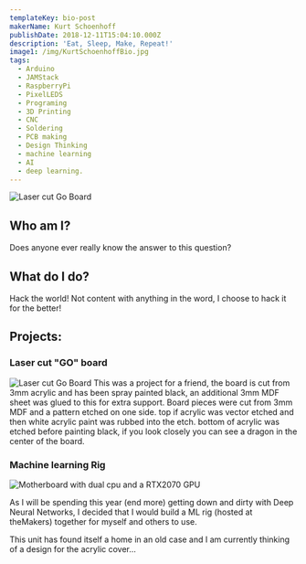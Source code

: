 ```yaml
---
templateKey: bio-post
makerName: Kurt Schoenhoff
publishDate: 2018-12-11T15:04:10.000Z
description: 'Eat, Sleep, Make, Repeat!'
image1: /img/KurtSchoenhoffBio.jpg
tags:
  - Arduino
  - JAMStack
  - RaspberryPi
  - PixelLEDS
  - Programing
  - 3D Printing
  - CNC
  - Soldering
  - PCB making
  - Design Thinking
  - machine learning
  - AI
  - deep learning.
---
```



![Laser cut Go Board](/img/img_20181205_161233.jpg "Laser cut Go Board")

## Who am I?

Does anyone ever really know the answer to this question?

## What do I do?

Hack the world! Not content with anything in the word, I choose to hack it for the better!

## Projects:

### Laser cut "GO" board

![Laser cut Go Board](/img/img_20181205_161233.jpg "Laser cut Go Board")
This was a project for a friend, the board is cut from 3mm acrylic and has been spray painted black, an additional 3mm MDF sheet was glued to this for extra support. Board pieces were cut from 3mm MDF and a pattern etched on one side. top if acrylic was vector etched and then white acrylic paint was rubbed into the etch. bottom of acrylic was etched before painting black, if you look closely you can see a dragon in the center of the board.

### Machine learning Rig

![Motherboard with dual cpu and a RTX2070 GPU](/img/img_20181130_083210.jpg "ML Rig sporting dual Xeons and a RTX2070 GPU ")

As I will be spending this year (end more) getting down and dirty with Deep Neural Networks, I decided that I would build a ML rig (hosted at theMakers) together for myself and others to use.

This unit has found itself a home in an old case and I am currently thinking of a design for the acrylic cover...
